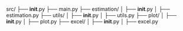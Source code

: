 src/
├── __init__.py
├── main.py
├── estimation/
│   ├── __init__.py
│   ├── estimation.py
├── utils/
│   ├── __init__.py
│   ├── utils.py
├── plot/
│   ├── __init__.py
│   ├── plot.py
├── excel/
│   ├── __init__.py
│   ├── excel.py
